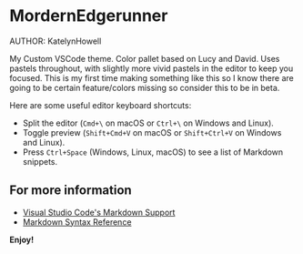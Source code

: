 # MordernEdgerunner
AUTHOR: KatelynHowell

My Custom VSCode theme. Color pallet based on Lucy and David. Uses pastels throughout, with slightly more vivid pastels in the editor to keep you focused.
This is my first time making something like this so I know there are going to be certain feature/colors missing so consider this to be in beta. 

Here are some useful editor keyboard shortcuts:

* Split the editor (`Cmd+\` on macOS or `Ctrl+\` on Windows and Linux).
* Toggle preview (`Shift+Cmd+V` on macOS or `Shift+Ctrl+V` on Windows and Linux).
* Press `Ctrl+Space` (Windows, Linux, macOS) to see a list of Markdown snippets.

## For more information

* [Visual Studio Code's Markdown Support](http://code.visualstudio.com/docs/languages/markdown)
* [Markdown Syntax Reference](https://help.github.com/articles/markdown-basics/)

**Enjoy!**
